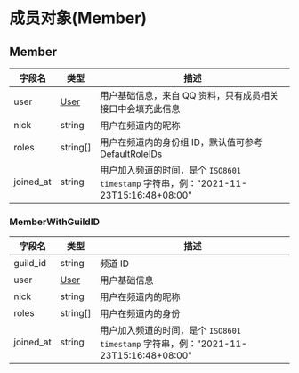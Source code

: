 # 成员对象(Member)

## Member

| 字段名    | 类型                       | 描述                                                                                   |
| --------- | -------------------------- | -------------------------------------------------------------------------------------- |
| user      | [User](/user#user) | 用户基础信息，来自 QQ 资料，只有成员相关接口中会填充此信息                             |
| nick      | string                     | 用户在频道内的昵称                                                                     |
| roles     | string[]                   | 用户在频道内的身份组 ID，默认值可参考[DefaultRoleIDs](role.md#DefaultRoleIDs) |
| joined_at | string                     | 用户加入频道的时间，是个 `ISO8601 timestamp` 字符串，例："2021-11-23T15:16:48+08:00"   |

### MemberWithGuildID

| 字段名    | 类型                          | 描述                                                                                 |
| --------- | ----------------------------- | ------------------------------------------------------------------------------------ |
| guild_id  | string                        | 频道 ID                                                                              |
| user      | [User](user) | 用户基础信息                                                                         |
| nick      | string                        | 用户在频道内的昵称                                                                   |
| roles     | string[]                      | 用户在频道内的身份                                                                   |
| joined_at | string                        | 用户加入频道的时间，是个 `ISO8601 timestamp` 字符串，例："2021-11-23T15:16:48+08:00" |
